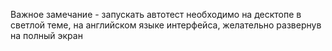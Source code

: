 Важное замечание - запускать автотест необходимо на десктопе в светлой теме, на английском языке интерфейса, желательно развернув на полный экран
